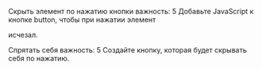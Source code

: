 Скрыть элемент по нажатию кнопки
важность: 5
Добавьте JavaScript к кнопке button, чтобы при нажатии элемент <div id="text"> исчезал.

Спрятать себя
важность: 5
Создайте кнопку, которая будет скрывать себя по нажатию.
